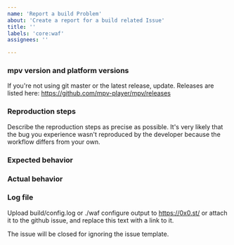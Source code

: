 ```yaml
---
name: 'Report a build Problem'
about: 'Create a report for a build related Issue'
title: ''
labels: 'core:waf'
assignees: ''

---
```


### mpv version and platform versions

If you're not using git master or the latest release, update.
Releases are listed here: https://github.com/mpv-player/mpv/releases

### Reproduction steps

Describe the reproduction steps as precise as possible. It's very likely that
the bug you experience wasn't reproduced by the developer because the workflow
differs from your own.

### Expected behavior

### Actual behavior

### Log file

Upload build/config.log or ./waf configure output to https://0x0.st/ or attach
it to the github issue, and replace this text with a link to it.

The issue will be closed for ignoring the issue template.
